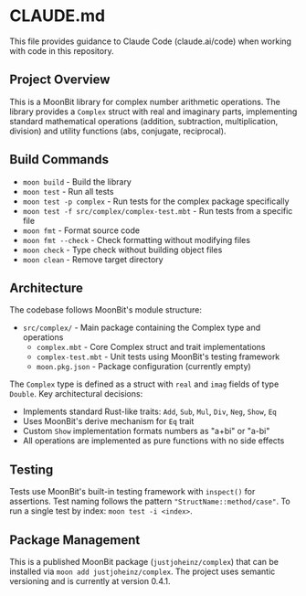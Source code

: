 # CLAUDE.md

This file provides guidance to Claude Code (claude.ai/code) when working with code in this repository.

## Project Overview

This is a MoonBit library for complex number arithmetic operations. The library provides a `Complex` struct with real and imaginary parts, implementing standard mathematical operations (addition, subtraction, multiplication, division) and utility functions (abs, conjugate, reciprocal).

## Build Commands

- `moon build` - Build the library
- `moon test` - Run all tests
- `moon test -p complex` - Run tests for the complex package specifically
- `moon test -f src/complex/complex-test.mbt` - Run tests from a specific file
- `moon fmt` - Format source code
- `moon fmt --check` - Check formatting without modifying files
- `moon check` - Type check without building object files
- `moon clean` - Remove target directory

## Architecture

The codebase follows MoonBit's module structure:

- `src/complex/` - Main package containing the Complex type and operations
  - `complex.mbt` - Core Complex struct and trait implementations
  - `complex-test.mbt` - Unit tests using MoonBit's testing framework
  - `moon.pkg.json` - Package configuration (currently empty)

The `Complex` type is defined as a struct with `real` and `imag` fields of type `Double`. Key architectural decisions:

- Implements standard Rust-like traits: `Add`, `Sub`, `Mul`, `Div`, `Neg`, `Show`, `Eq`
- Uses MoonBit's derive mechanism for `Eq` trait
- Custom `Show` implementation formats numbers as "a+bi" or "a-bi"
- All operations are implemented as pure functions with no side effects

## Testing

Tests use MoonBit's built-in testing framework with `inspect()` for assertions. Test naming follows the pattern `"StructName::method/case"`. To run a single test by index: `moon test -i <index>`.

## Package Management

This is a published MoonBit package (`justjoheinz/complex`) that can be installed via `moon add justjoheinz/complex`. The project uses semantic versioning and is currently at version 0.4.1.